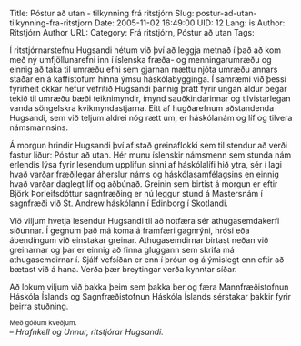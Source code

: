 Title: Póstur að utan - tilkynning frá ritstjórn
Slug: postur-ad-utan-tilkynning-fra-ritstjorn
Date: 2005-11-02 16:49:00
UID: 12
Lang: is
Author: Ritstjórn
Author URL: 
Category: Frá ritstjórn, Póstur að utan
Tags: 

Í ritstjórnarstefnu Hugsandi hétum við því að leggja metnað í það að kom með ný umfjöllunarefni inn í íslenska fræða- og menningarumræðu og einnig að taka til umræðu efni sem gjarnan mættu njóta umræðu annars staðar en á kaffistofum hinna ýmsu háskólabygginga. Í samræmi við þessi fyrirheit okkar hefur vefritið Hugsandi þannig þrátt fyrir ungan aldur þegar tekið til umræðu bæði teiknimyndir, ímynd sauðkindarinnar og tilvistarlegan vanda söngelskra kvikmyndastjarna. Eitt af hugðarefnum aðstandenda Hugsandi, sem við teljum aldrei nóg rætt um, er háskólanám og líf og tilvera námsmannsins. 

Á morgun hrindir Hugsandi því af stað greinaflokki sem til stendur að verði fastur liður:  Póstur að utan. Hér munu íslenskir námsmenn sem stunda nám erlendis lýsa fyrir lesendum upplifun sinni af háskólalífi hið ytra, sér í lagi hvað varðar fræðilegar áherslur náms og háskólasamfélagsins en einnig hvað varðar daglegt líf og aðbúnað. Greinin sem birtist á morgun er eftir Björk Þorleifsdóttur sagnfræðing er nú leggur stund á Mastersnám í sagnfræði við St. Andrew háskólann í Edinborg í Skotlandi.

Við viljum hvetja lesendur Hugsandi til að notfæra sér athugasemdakerfi síðunnar. Í gegnum það má koma á framfæri gagnrýni, hrósi eða ábendingum við einstakar greinar. Athugasemdirnar birtast neðan við greinarnar og þar er einnig að finna gluggann sem skrifa má athugasemdirnar í. Sjálf vefsíðan er enn í þróun og á ýmislegt enn eftir að bætast við á hana. Verða þær breytingar verða kynntar síðar.

Að lokum viljum við þakka þeim sem þakka ber og færa Mannfræðistofnun Háskóla Íslands og Sagnfræðistofnun Háskóla Íslands sérstakar þakkir fyrir þeirra stuðning.

<small>Með góðum kveðjum.</small>  
_– Hrafnkell og Unnur, ritstjórar Hugsandi._

